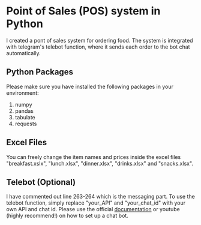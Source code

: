 # Point of Sales (POS) system in Python
I created a pont of sales system for ordering food. The system is integrated with telegram's telebot function, where it sends each order to the bot chat automatically.

## Python Packages
Please make sure you have installed the following packages in your environment:
1. numpy
3. pandas
4. tabulate
5. requests

## Excel Files
You can freely change the item names and prices inside the excel files "breakfast.xslx", "lunch.xlsx", "dinner.xlsx", "drinks.xlsx" and "snacks.xlsx". 

## Telebot (Optional)
I have commented out line 263-264 which is the messaging part. To use the telebot function, simply replace "your_API" and "your_chat_id" with your own API and chat id. Please use the official [documentation](https://core.telegram.org/bots) or youtube (highly recommend!) on how to set up a chat bot.
